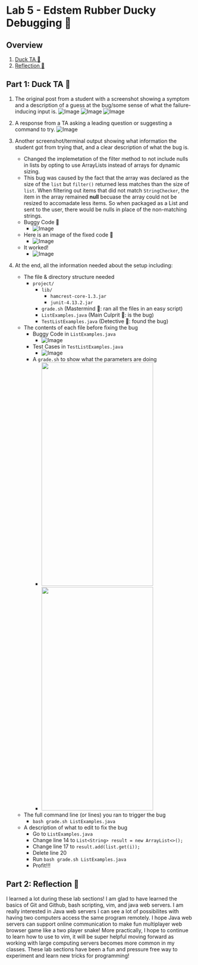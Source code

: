 # Lab 5 - Edstem Rubber Ducky Debugging 🦆

## Overview
1. [Duck TA 🦆](https://thinkr3.github.io/cse15l-lab-reports/lab5/lab5.html#part-1-duck-ta-)
2. [Reflection 🔎](https://thinkr3.github.io/cse15l-lab-reports/lab5/lab5.html#part-2-reflection)

## Part 1: Duck TA 🦆 
1. The original post from a student with a screenshot showing a symptom and a description of a guess at the bug/some sense of what the failure-inducing input is. 
![Image](img/P1.png)
![Image](img/P2.png)
![Image](img/P3.png)

2. A response from a TA asking a leading question or suggesting a command to try.
![Image](img/A1.png)

3. Another screenshot/terminal output showing what information the student got from trying that, and a clear description of what the bug is.
    - Changed the implemetation of the filter method to not include nulls in lists by opting to use ArrayLists instead of arrays for dynamic sizing.
    - This bug was caused by the fact that the array was declared as the size of the `list` but `filter()` returned less matches than the size of `list`. When filtering out items that did not match `StringChecker`, the item in the array remained **null** becuase the array could not be resized to accomadate less items. So when packaged as a List and sent to the user, there would be nulls in place of the non-matching strings.
    - Buggy Code 🐛
        - ![Image](img/before.png)
    - Here is an image of the fixed code 🔧
        - ![Image](img/after.png)
    - It worked!
        - ![Image](img/fix.png)

4. At the end, all the information needed about the setup including:
    - The file & directory structure needed 
        - `project/`
            - `lib/`
                - `hamcrest-core-1.3.jar`
                - `junit-4.13.2.jar` 
            - `grade.sh` (Mastermind 🧠: ran all the files in an easy script)
            - `ListExamples.java` (Main Culprit 🐜: is the bug)
            - `TestListExamples.java` (Detective 🔎: found the bug)
    - The contents of each file before fixing the bug
        - Buggy Code in `ListExamples.java`
            - ![Image](img/before.png)
        - Test Cases in `TestListExamples.java`
            - ![Image](img/tests.png)
        - A `grade.sh` to show what the parameters are doing
            - <img src="img/grade1.png" height="600" width="300">
            - <img src="img/grade2.png" height="600" width="300">
    - The full command line (or lines) you ran to trigger the bug
        - `bash grade.sh ListExamples.java`
    - A description of what to edit to fix the bug
        - Go to `ListExamples.java`
        - Change line 14 to `List<String> result = new ArrayList<>();`
        - Change line 17 to `result.add(list.get(i));`
        - Delete line 20
        - Run `bash grade.sh ListExamples.java`
        - Profit!!!

## Part 2: Reflection 🔎
I learned a lot during these lab sections! I am glad to have learned the basics of Git and Github, bash scripting, vim, and java web servers. I am really interested in Java web servers I can see a lot of possibilites with having two computers access the same program remotely. I hope Java web servers can support online communication to make fun multiplayer web browser game like a two player snake! More practically, I hope to continue to learn how to use to vim, it will be super helpful moving forward as working with large computing servers becomes more common in my classes. These lab sections have been a fun and pressure free way to experiment and learn new tricks for programming!

